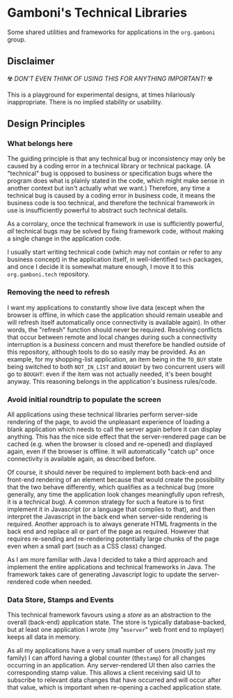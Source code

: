 # Gamboni's Technical Libraries

Some shared utilities and frameworks for applications in the `org.gamboni` group.

## Disclaimer

☢️ *DON'T EVEN THINK OF USING THIS FOR ANYTHING IMPORTANT!* ☢️

This is a playground for experimental designs, at times hilariously inappropriate. There is no implied stability or usability.

## Design Principles

### What belongs here

The guiding principle is that any technical bug or inconsistency may only be caused by a coding error in a technical library or technical package. (A "technical" bug is opposed to business or specification bugs where the program does what is plainly stated in the code, which might make sense in another context but isn't actually what we want.) Therefore, any time a technical bug is caused by a coding error in business code, it means the business code is too technical, and therefore the technical framework in use is insufficiently powerful to abstract such technical details.

As a corrolary, once the technical framework in use is sufficiently powerful, *all* technical bugs may be solved by fixing framework code, without making a single change in the application code.

I usually start writing technical code (which may not contain or refer to any business concept) in the application itself, in well-identified `tech` packages, and once I decide it is somewhat mature enough, I move it to this `org.gamboni.tech` repository.

### Removing the need to refresh

I want my applications to constantly show live data (except when the browser is offline, in which case the application should remain useable and will refresh itself automatically once connectivity is available again). In other words, the "refresh" function should never be required. Resolving conflicts that occur between remote and local changes during such a connectivity interruption is a *business* concern and must therefore be handled outside of this repository, although tools to do so easily may be provided. As an example, for my shopping-list application, an item being in the `TO_BUY` state being switched to both `NOT_IN_LIST` and `BOUGHT` by two concurrent users will go to `BOUGHT`: even if the item was not actually needed, it's been bought anyway. This reasoning belongs in the application's business rules/code.

### Avoid initial roundtrip to populate the screen

All applications using these technical libraries perform server-side rendering of the page, to avoid the unpleasant experience of loading a blank application which needs to call the server again before it can display anything. This has the nice side effect that the server-rendered page can be cached (e.g. when the browser is closed and re-opened) and displayed again, even if the browser is offline. It will automatically "catch up" once connectivity is available again, as described before.

Of course, it should never be required to implement both back-end and front-end rendering of an element because that would create the possibility that the two behave differently, which qualifies as a technical bug (more generally, any time the application look changes meaningfully upon refresh, it is a technical bug). A common strategy for such a feature is to first implement it in Javascript (or a language that compiles to that), and then interpret the Javascript in the back end when server-side rendering is required. Another approach is to always generate HTML fragments in the back end and replace all or part of the page as required. However that requires re-sending and re-rendering potentially large chunks of the page even when a small part (such as a CSS class) changed.

As I am more familiar with Java I decided to take a third approach and implement the entire applications and technical frameworks in Java. The framework takes care of generating Javascript logic to update the server-rendered code when needed.

### Data Store, Stamps and Events

This technical framework favours using a *store* as an abstraction to the overall (back-end) application state. The store is typically database-backed, but at least one application I wrote (my "`mserver`" web front end to mplayer) keeps all data in memory.

As all my applications have a very small number of users (mostly just my family) I can afford having a global counter (the`stamp`) for all changes occurring in an application. Any server-rendered UI then also carries the corresponding stamp value. This allows a client receiving said UI to subscribe to relevant data changes that have occurred and will occur after that value, which is important when re-opening a cached application state.


